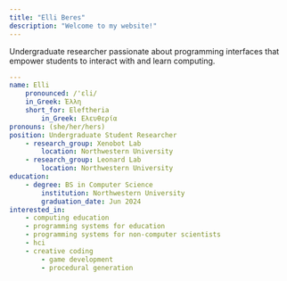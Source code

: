 ```yaml
---
title: "Elli Beres"
description: "Welcome to my website!"
---
```


Undergraduate researcher passionate about programming interfaces that empower students to interact with and learn computing.

```yaml
---
name: Elli
    pronounced: /'ɛli/
    in_Greek: Έλλη
    short_for: Eleftheria
        in_Greek: Ελευθερία
pronouns: (she/her/hers)
position: Undergraduate Student Researcher
    - research_group: Xenobot Lab
        location: Northwestern University
    - research_group: Leonard Lab
        location: Northwestern University
education:
    - degree: BS in Computer Science
        institution: Northwestern University
        graduation_date: Jun 2024
interested_in:
    - computing education
    - programming systems for education
    - programming systems for non-computer scientists
    - hci
    - creative coding
        - game development
        - procedural generation
```
